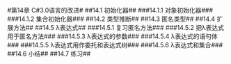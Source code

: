 #第14章 C#3.0语言的改进#
##14.1 初始化器##
###14.1.1 对象初始化器###
###14.1.2 集合初始化器###
##14.2 类型推断##
##14.3 匿名类型##
##14.4 扩展方法##
##14.5 λ表达式##
###14.5.1 复习匿名方法###
###14.5.2 把λ表达式用于匿名方法###
###14.5.3 λ表达式的参数###
###14.5.4 λ表达式的语句体###
###14.5.5 λ表达式用作委托和表达式树###
###14.5.6 λ表达式和集合###
##14.6 小结##
##14.7 练习##